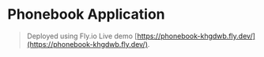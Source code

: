 # Phonebook Application 
> Deployed using Fly.io
> Live demo [https://phonebook-khgdwb.fly.dev/](https://phonebook-khgdwb.fly.dev/).